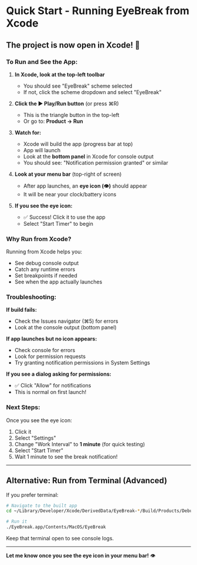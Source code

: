 # Quick Start - Running EyeBreak from Xcode

## The project is now open in Xcode! 🎉

### To Run and See the App:

1. **In Xcode, look at the top-left toolbar**
   - You should see "EyeBreak" scheme selected
   - If not, click the scheme dropdown and select "EyeBreak"

2. **Click the ▶️ Play/Run button** (or press ⌘R)
   - This is the triangle button in the top-left
   - Or go to: **Product → Run**

3. **Watch for:**
   - Xcode will build the app (progress bar at top)
   - App will launch
   - Look at the **bottom panel** in Xcode for console output
   - You should see: "Notification permission granted" or similar

4. **Look at your menu bar** (top-right of screen)
   - After app launches, an **eye icon (👁️)** should appear
   - It will be near your clock/battery icons

5. **If you see the eye icon:**
   - ✅ Success! Click it to use the app
   - Select "Start Timer" to begin

### Why Run from Xcode?

Running from Xcode helps you:
- See debug console output
- Catch any runtime errors
- Set breakpoints if needed
- See when the app actually launches

### Troubleshooting:

**If build fails:**
- Check the Issues navigator (⌘5) for errors
- Look at the console output (bottom panel)

**If app launches but no icon appears:**
- Check console for errors
- Look for permission requests
- Try granting notification permissions in System Settings

**If you see a dialog asking for permissions:**
- ✅ Click "Allow" for notifications
- This is normal on first launch!

### Next Steps:

Once you see the eye icon:
1. Click it
2. Select "Settings" 
3. Change "Work Interval" to **1 minute** (for quick testing)
4. Select "Start Timer"
5. Wait 1 minute to see the break notification!

---

## Alternative: Run from Terminal (Advanced)

If you prefer terminal:

```bash
# Navigate to the built app
cd ~/Library/Developer/Xcode/DerivedData/EyeBreak-*/Build/Products/Debug/

# Run it
./EyeBreak.app/Contents/MacOS/EyeBreak
```

Keep that terminal open to see console logs.

---

**Let me know once you see the eye icon in your menu bar!** 👁️
